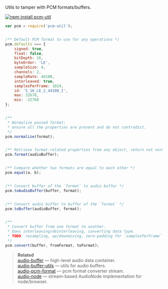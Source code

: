 Utils to tamper with PCM formats/buffers.


[![npm install pcm-util](https://nodei.co/npm/pcm-util.png?mini=true)](https://npmjs.org/package/pcm-util/)


```js
var pcm = require('pcm-util');


/** Default PCM format to use for any operations */
pcm.defaults === {
	signed: true,
	float: false,
	bitDepth: 16,
	byteOrder: 'LE',
	sampleSize: 4,
	channels: 2,
	sampleRate: 44100,
	interleaved: true,
	samplesPerFrame: 1024,
	id: 'S_16_LE_2_44100_I',
	max: 32678,
	min: -32768
};


/**
 * Normalize passed format:
 * ensure all the properties are present and do not contradict.
 */
pcm.normalize(format);


/** Retrieve format-related properties from any object, return not normalized format */
pcm.format(audioBuffer);


/** Compare whether two formats are equal to each other */
pcm.equal(a, b);


/** Convert buffer of the `format` to audio buffer */
pcm.toAudioBuffer(buffer, format);


/** Convert audio buffer to buffer of the `format` */
pcm.toBuffer(audioBuffer, format);


/**
 * Convert buffer from one format to another.
 * Does interleaving/deinterleaving, converting data type.
 * TODO: resampling, up/downmixing, zero-padding for `samplesPerFrame` property
 */
pcm.convert(buffer, fromFormat, toFormat);
```


> **Related**<br/>
> [audio-buffer](https://npmjs.org/package/audio-buffer) — high-level audio data container.<br/>
> [audio-buffer-utils](https://npmjs.org/package/audio-buffer-utils) — utils for audio buffers.<br/>
> [audio-pcm-format](https://npmjs.org/package/audio-pcm-format) — pcm format converter stream.<br/>
> [audio-node](https://npmjs.org/package/audio-node) — stream-based AudioNode implementation for node/browser.
